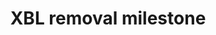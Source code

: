 ---
title: "XBL removal milestone"
categories: ["Web"]

link:
    url: "https://bgrins.github.io/xbl-analysis/graph/"
    dead: false
    follow: false

tweet: "Nearly 6300 lines of XBL left Firefox yesterday! Congratulations to the engineers who are modernizing the web!"
---